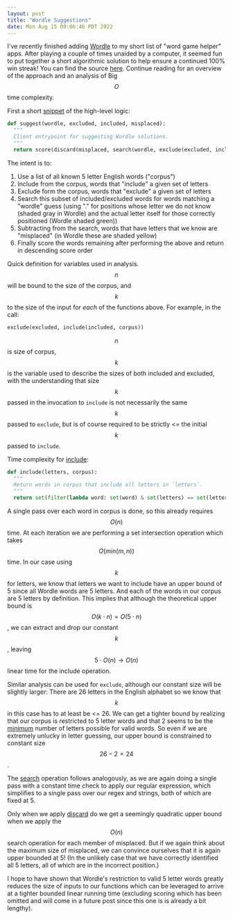 ```yaml
---
layout: post
title: "Wordle Suggestions"
date: Mon Aug 15 09:06:46 PDT 2022
---
```


I've recently finished adding [Wordle](https://dev.cadizm.com/wordle/) to my
short list of "word game helper" apps. After playing a couple of times unaided by
a computer, it seemed fun to put together a short algorithmic solution to help
ensure a continued 100% win streak! You can find the source [here](https://github.com/cadizm/wordle).
Continue reading for an overview of the approach and an analysis of Big $$O$$ time complexity.

First a short [snippet](https://github.com/cadizm/wordle/blob/566bc631e67a239002d0c7ca79d1ff092d1d10af/wordle.py#L107-L111) of the high-level logic:

```python
def suggest(wordle, excluded, included, misplaced):
  """
  Client entrypoint for suggesting Wordle solutions.
  """
  return score(discard(misplaced, search(wordle, exclude(excluded, include(included, corpus)))))
```

The intent is to:
1. Use a list of all known 5 letter English words ("corpus")
2. Include from the corpus, words that "include" a given set of letters
3. Exclude form the corpus, words that "exclude" a given set of letters
4. Search this subset of included/excluded words for words matching a "wordle"
   guess (using "." for positions whose letter we do not know (shaded gray in
   Wordle) and the actual letter itself for those correctly positioned (Wordle
   shaded green))
5. Subtracting from the search, words that have letters that we know are "misplaced"
   (in Wordle these are shaded yellow)
6. Finally score the words remaining after performing the above and return in descending
   score order

Quick definition for variables used in analysis. $$n$$ will be bound to the size of the
corpus, and $$k$$ to the size of the input for _each_ of the functions above. For example,
in the call:

```python
exclude(excluded, include(included, corpus))
```

$$n$$ is size of corpus, $$k$$ is the variable used to describe the sizes of both
included and excluded, with the understanding that size $$k$$ passed in the invocation
to `include` is not necessarily the same $$k$$ passed to `exclude`, but is of course
required to be strictly <= the initial $$k$$ passed to `include`.

Time complexity for [include](https://github.com/cadizm/wordle/blob/566bc631e67a239002d0c7ca79d1ff092d1d10af/wordle.py#L15-L19):

```python
def include(letters, corpus):
  """
  Return words in corpus that include all letters in `letters`.
  """
  return set(filter(lambda word: set(word) & set(letters) == set(letters), corpus))
```

A single pass over each word in corpus is done, so this already requires $$O(n)$$ time.
At each iteration we are performing a set intersection operation which takes $$O(min(m, n))$$
time. In our case using $$k$$ for letters, we know that letters we want to include have an
upper bound of 5 since all Wordle words are 5 letters. And each of the words in our corpus
are 5 letters by definition. This implies that although the theoretical upper bound is
$$O(k \cdot n) = O(5 \cdot n) $$, we can extract and drop our constant $$k$$, leaving
$$5 \cdot O(n) \rightarrow O(n)$$ linear time for the include operation.

Similar analysis can be used for `exclude`, although our constant size will be slightly larger:
There are 26 letters in the English alphabet so we know that $$k$$ in this case has to at least
be <= 26. We can get a tighter bound by realizing that our corpus is restricted to 5 letter
words and that 2 seems to be the [minimum](https://puzzling.stackexchange.com/questions/37762/five-letter-english-word-that-contains-only-two-distinct-letters)
number of letters possible for valid words. So even if we are extremely unlucky in letter
guessing, our upper bound is constrained to constant size $$26 - 2 = 24$$.

The [search](https://github.com/cadizm/wordle/blob/master/wordle.py#L36-L40) operation
follows analogously, as we are again doing a single pass with a constant time check
to apply our regular expression, which simplifies to a single pass over our regex and
strings, both of which are fixed at 5.

Only when we apply [discard](https://github.com/cadizm/wordle/blob/master/wordle.py#L50-L54)
do we get a seemingly quadratic upper bound when we apply the $$O(n)$$ search operation for
each member of misplaced. But if we again think about the maximum size of misplaced, we can
convince ourselves that it is again upper bounded at 5! (In the unlikely case that we have
correctly identified all 5 letters, all of which are in the incorrect position.)

I hope to have shown that Wordle's restriction to valid 5 letter words greatly reduces the
size of inputs to our functions which can be leveraged to arrive at a tighter bounded linear
running time (excluding scoring which has been omitted and will come in a future post since
this one is is already a bit lengthy).
